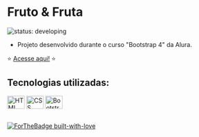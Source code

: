 # Fruto & Fruta

![status: developing](https://user-images.githubusercontent.com/101363952/208724469-0923e82a-1df2-4c39-9353-8f2d15c103b5.svg)

* Projeto desenvolvido durante o curso "Bootstrap 4" da Alura.

:star: [Acesse aqui!](https://emanupires.github.io/bootstrap-fruta-e-fruto/) :star:

## Tecnologias utilizadas:

<div style="display: inline_block">
  <img align="center" alt="HTML" height="30" width="40" src="https://cdn.jsdelivr.net/gh/devicons/devicon/icons/html5/html5-original.svg" />
  <img align="center" alt="CSS" height="30" width="40" src="https://cdn.jsdelivr.net/gh/devicons/devicon/icons/css3/css3-original.svg" />
  <img align="center" alt="Bootstrap" height="30" width="40" src="https://cdn.jsdelivr.net/gh/devicons/devicon/icons/bootstrap/bootstrap-original.svg" />
</div><br>


[![ForTheBadge built-with-love](http://ForTheBadge.com/images/badges/built-with-love.svg)](https://GitHub.com/Naereen/)
